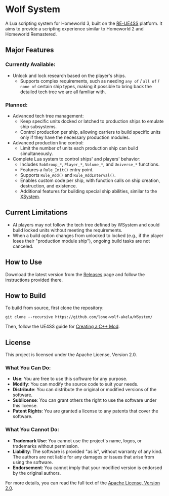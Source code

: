 # Wolf System

A Lua scripting system for Homeworld 3, built on the [RE-UE4SS](https://github.com/UE4SS-RE/RE-UE4SS/) platform. It aims to provide a scripting experience similar to Homeworld 2 and Homeworld Remastered.

## Major Features

### Currently Available:
- Unlock and lock research based on the player's ships.
  - Supports complex requirements, such as needing `any of` / `all of` / `none of` certain ship types, making it possible to bring back the detailed tech tree we are all familiar with. 

### Planned:
- Advanced tech tree management:
  - Keep specific units docked or latched to production ships to emulate ship subsystems.
  - Control production per ship, allowing carriers to build specific units only if they have the necessary production modules.
- Advanced production line control:
  - Limit the number of units each production ship can build simultaneously.
- Complete Lua system to control ships' and players' behavior:
  - Includes `SobGroup_*`, `Player_*`, `Volume_*`, and `Universe_*` functions.
  - Features a `Rule_Init()` entry point.
  - Supports `Rule_Add()` and `Rule_AddInterval()`.
  - Enables custom code per ship, with function calls on ship creation, destruction, and existence.
  - Additional features for building special ship abilities, similar to the [XSystem](https://github.com/lone-wolf-akela/XSystem/).

## Current Limitations

- AI players may not follow the tech tree defined by WSystem and could build locked units without meeting the requirements.
- When a build option changes from unlocked to locked (e.g., if the player loses their "production module ship"), ongoing build tasks are not canceled.

## How to Use

Download the latest version from the [Releases](https://github.com/lone-wolf-akela/WSystem/releases) page and follow the instructions provided there.

## How to Build

To build from source, first clone the repository:

```
git clone --recursive https://github.com/lone-wolf-akela/WSystem/
```

Then, follow the UE4SS guide for [Creating a C++ Mod](https://github.com/UE4SS-RE/RE-UE4SS/blob/e4a1d607fb39fc164b7bd71a09b09d1040d0b2d3/docs/guides/creating-a-c%2B%2B-mod.md).

## License

This project is licensed under the Apache License, Version 2.0. 

### What You Can Do:
- **Use**: You are free to use this software for any purpose.
- **Modify**: You can modify the source code to suit your needs.
- **Distribute**: You can distribute the original or modified versions of the software.
- **Sublicense**: You can grant others the right to use the software under this license.
- **Patent Rights**: You are granted a license to any patents that cover the software.

### What You Cannot Do:
- **Trademark Use**: You cannot use the project's name, logos, or trademarks without permission.
- **Liability**: The software is provided "as is", without warranty of any kind. The authors are not liable for any damages or issues that arise from using the software.
- **Endorsement**: You cannot imply that your modified version is endorsed by the original authors.

For more details, you can read the full text of the [Apache License, Version 2.0](https://www.apache.org/licenses/LICENSE-2.0).

